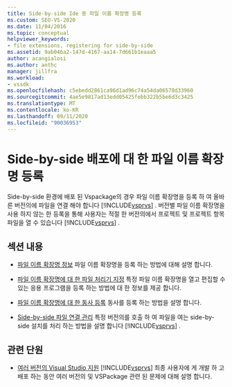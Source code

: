 ```yaml
---
title: Side-by-side Ide 용 파일 이름 확장명 등록
ms.custom: SEO-VS-2020
ms.date: 11/04/2016
ms.topic: conceptual
helpviewer_keywords:
- file extensions, registering for side-by-side
ms.assetid: 9ab046a2-147d-4167-aa14-7d661b1eaaa5
author: acangialosi
ms.author: anthc
manager: jillfra
ms.workload:
- vssdk
ms.openlocfilehash: c5ebedd2861ca96d1ad96c74a54da06578d33960
ms.sourcegitcommit: 4ae5e9817ad13edd05425febb322b5be6d3c3425
ms.translationtype: MT
ms.contentlocale: ko-KR
ms.lasthandoff: 09/11/2020
ms.locfileid: "90036953"
---
```

# <a name="register-file-name-extensions-for-side-by-side-deployments"></a>Side-by-side 배포에 대 한 파일 이름 확장명 등록
Side-by-side 환경에 배포 된 Vspackage의 경우 파일 이름 확장명을 등록 하 여 올바른 버전의에 파일을 연결 해야 합니다 [!INCLUDE[vsprvs](../code-quality/includes/vsprvs_md.md)] . 버전별 파일 이름 확장명을 사용 하지 않는 한 등록을 통해 사용자는 적절 한 버전의에서 프로젝트 및 프로젝트 항목 파일을 열 수 있습니다 [!INCLUDE[vsprvs](../code-quality/includes/vsprvs_md.md)] .

## <a name="in-this-section"></a>섹션 내용
- [파일 이름 확장명 정보](../extensibility/about-file-name-extensions.md) 파일 이름 확장명을 등록 하는 방법에 대해 설명 합니다.

- [파일 이름 확장명에 대 한 파일 처리기 지정](../extensibility/specifying-file-handlers-for-file-name-extensions.md) 특정 파일 이름 확장명을 열고 편집할 수 있는 응용 프로그램을 등록 하는 방법에 대 한 정보를 제공 합니다.

- [파일 이름 확장명에 대 한 동사 등록](../extensibility/registering-verbs-for-file-name-extensions.md) 동사를 등록 하는 방법을 설명 합니다.

- [Side-by-side 파일 연결 관리](../extensibility/managing-side-by-side-file-associations.md) 특정 버전의를 호출 하 여 파일을 여는 side-by-side 설치를 처리 하는 방법을 설명 합니다 [!INCLUDE[vsprvs](../code-quality/includes/vsprvs_md.md)] .

## <a name="related-sections"></a>관련 단원
- [여러 버전의 Visual Studio 지원](../extensibility/supporting-multiple-versions-of-visual-studio.md) [!INCLUDE[vsprvs](../code-quality/includes/vsprvs_md.md)] 최종 사용자에 게 개발 하 고 배포 하는 동안 여러 버전의 및 VSPackage 관련 된 문제에 대해 설명 합니다.
